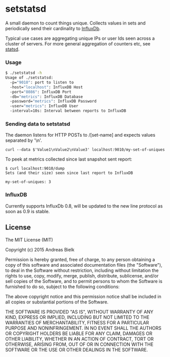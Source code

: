 # setstatsd
A small daemon to count things unique. Collects values in sets and periodically send their cardinality to [InfluxDb](http://influxdb.com/).

Typical use cases are aggregating unique IPs or user Ids seen across a cluster of servers. For more general aggregation of counters etc,
see [statsd](https://github.com/etsy/statsd/).

### Usage
```bash
$ ./setstatsd -h
Usage of ./setstatsd:
  -p="9010": port to listen to
  -host="localhost": InfluxDB Host
  -port="8086": InfluxDB Port
  -db="metrics": InfluxDB Database
  -password="metrics": InfluxDB Password
  -user="metrics": InfluxDB User
  -interval=10s: Interval between reports to InfluxDB
```

### Sending data to setstatsd
The daemon listens for HTTP POSTs to /[set-name] and expects values separated by '\n'.

```
curl --data $'Value1\nValue2\nValue3' localhost:9010/my-set-of-uniques
```

To peek at metrics collected since last snapshot sent report:
```
$ curl localhost:9010/dump
Sets (and their size) seen since last report to InfluxDB

my-set-of-uniques: 3
```

### InfluxDB
Currently supports InfluxDb 0.8, will be updated to the new line protocol as soon as 0.9 is stable.

## License
The MIT License (MIT)

Copyright (c) 2015 Andreas Bielk

Permission is hereby granted, free of charge, to any person obtaining a copy
of this software and associated documentation files (the "Software"), to deal
in the Software without restriction, including without limitation the rights
to use, copy, modify, merge, publish, distribute, sublicense, and/or sell
copies of the Software, and to permit persons to whom the Software is
furnished to do so, subject to the following conditions:

The above copyright notice and this permission notice shall be included in all
copies or substantial portions of the Software.

THE SOFTWARE IS PROVIDED "AS IS", WITHOUT WARRANTY OF ANY KIND, EXPRESS OR
IMPLIED, INCLUDING BUT NOT LIMITED TO THE WARRANTIES OF MERCHANTABILITY,
FITNESS FOR A PARTICULAR PURPOSE AND NONINFRINGEMENT. IN NO EVENT SHALL THE
AUTHORS OR COPYRIGHT HOLDERS BE LIABLE FOR ANY CLAIM, DAMAGES OR OTHER
LIABILITY, WHETHER IN AN ACTION OF CONTRACT, TORT OR OTHERWISE, ARISING FROM,
OUT OF OR IN CONNECTION WITH THE SOFTWARE OR THE USE OR OTHER DEALINGS IN THE
SOFTWARE.
